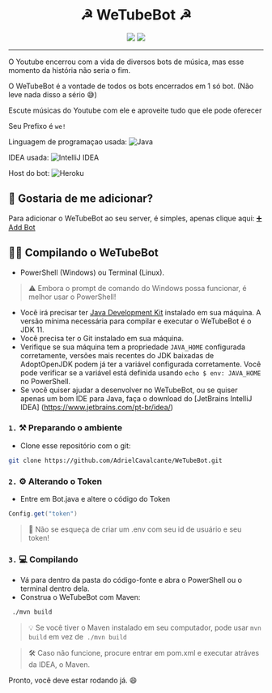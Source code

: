 <h1 align="center">☭ WeTubeBot ☭</h1>


<p align="center">
<a href="https://github.com/AdrielCavalcante/WeTubeBot/edit/main/LICENSE"><img src="https://img.shields.io/badge/License-MIT-FF0000"></a>
<a href="http://we-tube-bot.vercel.app/"><img src="https://img.shields.io/badge/Website-WeTubeBot-dea300.svg"></a>
</p>

<hr>

O Youtube encerrou com a vida de diversos bots de música, mas esse momento da história não seria o fim.

O WeTubeBot é a vontade de todos os bots encerrados em 1 só bot. (Não leve nada disso a sério 😅)

Escute músicas do Youtube com ele e aproveite tudo que ele pode oferecer

Seu Prefixo é `we!`

Linguagem de programaçao usada: ![Java](https://img.shields.io/badge/-Java-%23FF0000?style=flat-square&logo=Java&logoColor=ffffff)

IDEA usada: ![IntelliJ IDEA](https://img.shields.io/badge/IntelliJ-000000.svg?style=flat-square&logo=intellij-idea&logoColor=white)

Host do bot: ![Heroku](https://img.shields.io/badge/-Heroku-6762A6?style=flat-square&logo=Heroku&logocolor=C9C3E6)

## 🔗 Gostaria de me adicionar?

Para adicionar o WeTubeBot ao seu server, é simples, apenas clique aqui: <a href="https://discord.com/api/oauth2/authorize?client_id=919248269836714055&permissions=2150648832&scope=bot" target="_blank">➕ Add Bot</a>

## 👨‍💻 Compilando o WeTubeBot

* PowerShell (Windows) ou Terminal (Linux).
> ⚠️ Embora o prompt de comando do Windows possa funcionar, é melhor usar o PowerShell!
* Você irá precisar ter [Java Development Kit](https://adoptopenjdk.net/) instalado em sua máquina. A versão mínima necessária para compilar e executar o WeTubeBot é o JDK 11.
* Você precisa ter o Git instalado em sua máquina.
* Verifique se sua máquina tem a propriedade `JAVA_HOME` configurada corretamente, versões mais recentes do JDK baixadas de AdoptOpenJDK podem já ter a variável configurada corretamente. Você pode verificar se a variável está definida usando `echo $ env: JAVA_HOME` no PowerShell.
* Se você quiser ajudar a desenvolver no WeTubeBot, ou se quiser apenas um bom IDE para Java, faça o download do [JetBrains IntelliJ IDEA] (https://www.jetbrains.com/pt-br/idea/)

### `1.` ⚒ Preparando o ambiente
* Clone esse repositório com o git:
```bash
git clone https://github.com/AdrielCavalcante/WeTubeBot.git
```

### `2.` ⚙️ Alterando o Token
* Entre em Bot.java e altere o código do Token
```java
Config.get("token")
``` 
> 🔩 Não se esqueça de criar um .env com seu id de usuário e seu token!

### `3.` 💻 Compilando
* Vá para dentro da pasta do código-fonte e abra o PowerShell ou o terminal dentro dela.
* Construa o WeTubeBot com Maven:
```bash
 ./mvn build
```
> 💡 Se você tiver o Maven instalado em seu computador, pode usar `mvn build` em vez de` ./mvn build`

> 🛠 Caso não funcione, procure entrar em pom.xml e executar atráves da IDEA, o Maven.

Pronto, você deve estar rodando já. 😄
